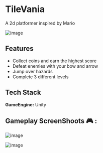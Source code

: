 # TileVania

A 2d platformer inspired by Mario 

![image](https://user-images.githubusercontent.com/91905169/196072930-a01c3db7-17fc-4557-bc60-5b064724f48b.png)

## Features
- Collect coins and earn the highest score
- Defeat enemies with your bow and arrow
- Jump over hazards 
- Complete 3 different levels

## Tech Stack

**GameEngine:** Unity

## Gameplay ScreenShoots 🎮 :

![image](https://user-images.githubusercontent.com/91905169/196821499-7852fcf9-55ee-4283-9714-5fbd26c66f71.png)

![image](https://user-images.githubusercontent.com/91905169/196821928-1d27d632-4de2-483d-aec1-cc5e10b27b0f.png)
